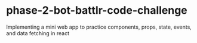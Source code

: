 # phase-2-bot-battlr-code-challenge
Implementing a mini web app to practice components, props, state, events, and data fetching in react
